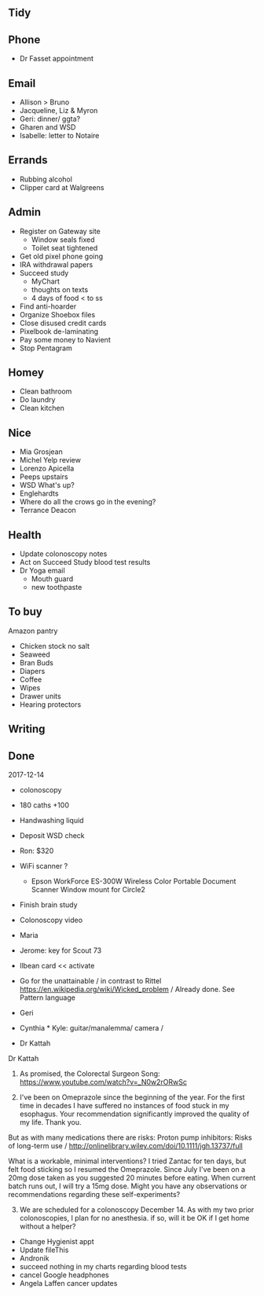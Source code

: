 

## Tidy


## Phone 

* Dr Fasset appointment


## Email

* Allison > Bruno
* Jacqueline, Liz & Myron
* Geri: dinner/ ggta?
* Gharen and WSD
* Isabelle: letter to Notaire 


## Errands

* Rubbing alcohol
* Clipper card at Walgreens


## Admin

* Register on Gateway site
    * Window seals fixed
    * Toilet seat tightened
* Get old pixel phone going
* IRA withdrawal papers
* Succeed study 
	* MyChart
	* thoughts on texts
	* 4 days of food < to ss
* Find anti-hoarder
* Organize Shoebox files
* Close disused credit cards
* Pixelbook de-laminating
* Pay some money to Navient
* Stop Pentagram


## Homey

* Clean bathroom
* Do laundry
* Clean kitchen


## Nice

* Mia Grosjean
* Michel Yelp review
* Lorenzo Apicella
* Peeps upstairs
* WSD What's up?
* Englehardts
* Where do all the crows go in the evening?
* Terrance Deacon



## Health

* Update colonoscopy notes
* Act on Succeed Study blood test results
* Dr Yoga email
	* Mouth guard
	* new toothpaste 


## To buy

Amazon pantry
* Chicken stock no salt
* Seaweed
* Bran Buds
* Diapers
* Coffee
* Wipes
* Drawer units
* Hearing protectors


## Writing



## Done

2017-12-14
* colonoscopy
* 180 caths +100
* Handwashing liquid
* Deposit WSD check
* Ron: $320
* WiFi scanner ?
	* Epson WorkForce ES-300W Wireless Color Portable Document Scanner
Window mount for Circle2


* Finish brain study
* Colonoscopy video
* Maria
* Jerome: key for Scout 73
* llbean card << activate
* Go for the unattainable / in contrast to Rittel https://en.wikipedia.org/wiki/Wicked_problem / Already done. See Pattern language
* Geri
* Cynthia * Kyle: guitar/manalemma/ camera / 

* Dr Kattah

Dr Kattah

1. As promised, the Colorectal Surgeon Song: https://www.youtube.com/watch?v=_N0w2rORwSc

2. I've been on Omeprazole since the beginning of the year.  For the first time in decades I have suffered no instances of food stuck in my esophagus. Your recommendation significantly improved the quality of my life. Thank you.

But as with many medications there are risks:
Proton pump inhibitors: Risks of long-term use / http://onlinelibrary.wiley.com/doi/10.1111/jgh.13737/full

What is a workable, minimal interventions?  I tried Zantac for ten days, but felt food sticking so I resumed the Omeprazole. Since July I've been on a 20mg dose taken as you suggested 20 minutes before eating. When current batch runs out, I will try a 15mg dose. Might you have any observations or recommendations regarding these self-experiments?

3. We are scheduled for a colonoscopy December 14. As with my two prior colonoscopies, I plan for no anesthesia. if so, will it be OK if I get home without a helper?


* Change Hygienist appt
* Update fileThis
* Andronik
* succeed nothing in my charts regarding blood tests
* cancel Google headphones
* Angela Laffen cancer updates